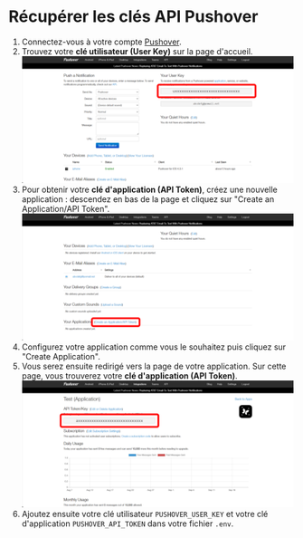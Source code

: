 # Récupérer les clés API Pushover

1. Connectez-vous à votre compte [Pushover](https://pushover.net/).
2. Trouvez votre **clé utilisateur (User Key)** sur la page d'accueil.
   <img src="/assets/pushover/screenshot1.png" alt="User Key"/>
3. Pour obtenir votre **clé d'application (API Token)**, créez une nouvelle application : descendez en bas de la page et cliquez sur "Create an Application/API Token".
   <img src="/assets/pushover/screenshot2.png" alt="Create an Application"/>
4. Configurez votre application comme vous le souhaitez puis cliquez sur "Create Application".
5. Vous serez ensuite redirigé vers la page de votre application. Sur cette page, vous trouverez votre **clé d'application (API Token)**.
   <img src="/assets/pushover/screenshot3.png" alt="API Key"/>
6. Ajoutez ensuite votre clé utilisateur `PUSHOVER_USER_KEY` et votre clé d'application `PUSHOVER_API_TOKEN` dans votre fichier `.env`.
